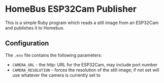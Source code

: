 # HomeBus ESP32Cam Publisher

This is a simple Ruby program which reads a still image from an ESP32Cam and publishes it to Homebus.

## Configuration

The `.env` file contains the following parameters:

- `CAMERA_URL` - the http: URL for the ESP32Cam, may include port number
- `CAMERA_RESOLUTION` - forces the resolution of the still image; if not set will use whatever the camera is currently set to
